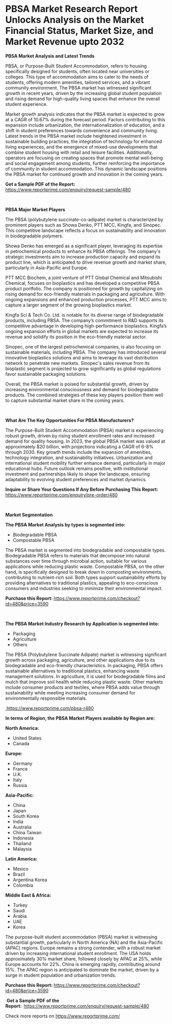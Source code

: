 <p><h1>PBSA Market Research Report Unlocks Analysis on the Market Financial Status, Market Size, and Market Revenue upto 2032</h1></p><p><strong>PBSA Market Analysis and Latest Trends</strong></p>
<p><p>PBSA, or Purpose-Built Student Accommodation, refers to housing specifically designed for students, often located near universities or colleges. This type of accommodation aims to cater to the needs of students, offering modern amenities, tailored services, and a vibrant community environment. The PBSA market has witnessed significant growth in recent years, driven by the increasing global student population and rising demand for high-quality living spaces that enhance the overall student experience.</p><p>Market growth analysis indicates that the PBSA market is expected to grow at a CAGR of 10.67% during the forecast period. Factors contributing to this expansion include urbanization, the internationalization of education, and a shift in student preferences towards convenience and community living. Latest trends in the PBSA market include heightened investment in sustainable building practices, the integration of technology for enhanced living experiences, and the emergence of mixed-use developments that combine student housing with retail and leisure facilities. Additionally, operators are focusing on creating spaces that promote mental well-being and social engagement among students, further reinforcing the importance of community in student accommodation. This dynamic landscape positions the PBSA market for continued growth and innovation in the coming years.</p></p>
<p><strong>Get a Sample PDF of the Report:&nbsp;</strong> <a href="https://www.reportprime.com/enquiry/request-sample/480?utm_campaign=3311&utm_medium=2&utm_source=Github&utm_content=ia&utm_term=18032025&utm_id=pbsa">https://www.reportprime.com/enquiry/request-sample/480</a></p>
<p>&nbsp;</p>
<p><strong>PBSA Major Market Players</strong></p>
<p><p>The PBSA (polybutylene succinate-co-adipate) market is characterized by prominent players such as Showa Denko, PTT MCC, Kingfa, and Sinopec. This competitive landscape reflects a focus on sustainability and innovation in biodegradable polymers.</p><p>Showa Denko has emerged as a significant player, leveraging its expertise in petrochemical products to enhance its PBSA offerings. The company's strategic investments aim to increase production capacity and expand its product line, which is anticipated to drive revenue growth and market share, particularly in Asia-Pacific and Europe.</p><p>PTT MCC Biochem, a joint venture of PTT Global Chemical and Mitsubishi Chemical, focuses on bioplastics and has developed a competitive PBSA product portfolio. The company is positioned for growth by capitalizing on rising demand for eco-friendly materials in packaging and agriculture. With ongoing expansions and enhanced production processes, PTT MCC aims to capture a larger segment of the growing bioplastics market.</p><p>Kingfa Sci & Tech Co. Ltd. is notable for its diverse range of biodegradable products, including PBSA. The company’s commitment to R&D supports its competitive advantage in developing high-performance bioplastics. Kingfa’s ongoing expansion efforts in global markets are expected to increase its revenue and solidify its position in the eco-friendly material sector.</p><p>Sinopec, one of the largest petrochemical companies, is also focusing on sustainable materials, including PBSA. The company has introduced several innovative bioplastics solutions and aims to leverage its vast distribution network to penetrate new markets. Sinopec's sales revenue from its bioplastic segment is projected to grow significantly as global regulations favor sustainable packaging solutions.</p><p>Overall, the PBSA market is poised for substantial growth, driven by increasing environmental consciousness and demand for biodegradable products. The combined strategies of these key players position them well to capture substantial market share in the coming years.</p></p>
<p>&nbsp;</p>
<p><strong>What Are The Key Opportunities For PBSA Manufacturers?</strong></p>
<p><p>The Purpose-Built Student Accommodation (PBSA) market is experiencing robust growth, driven by rising student enrollment rates and increased demand for quality housing. In 2023, the global PBSA market was valued at approximately $20 billion, with projections indicating a CAGR of 6-8% through 2030. Key growth trends include the expansion of amenities, technology integration, and sustainability initiatives. Urbanization and international student mobility further enhance demand, particularly in major educational hubs. Future outlook remains positive, with institutional investment and partnerships likely to shape the landscape, ensuring adaptability to evolving student preferences and market dynamics.</p></p>
<p><strong>Inquire or Share Your Questions If Any Before Purchasing This Report:</strong> <a href="https://www.reportprime.com/enquiry/pre-order/480?utm_campaign=3311&utm_medium=2&utm_source=Github&utm_content=ia&utm_term=18032025&utm_id=pbsa">https://www.reportprime.com/enquiry/pre-order/480</a></p>
<p>&nbsp;</p>
<p><strong>Market Segmentation</strong></p>
<p><strong>The PBSA Market Analysis by types is segmented into:</strong></p>
<p><ul><li>Biodegradable PBSA</li><li>Compostable PBSA</li></ul></p>
<p><p>The PBSA market is segmented into biodegradable and compostable types. Biodegradable PBSA refers to materials that decompose into natural substances over time through microbial action, suitable for various applications while reducing plastic waste. Compostable PBSA, on the other hand, is specifically designed to break down in composting environments, contributing to nutrient-rich soil. Both types support sustainability efforts by providing alternatives to traditional plastics, appealing to eco-conscious consumers and industries seeking to minimize their environmental impact.</p></p>
<p><strong>Purchase this Report:&nbsp;</strong><a href="https://www.reportprime.com/checkout?id=480&price=3590&utm_campaign=3311&utm_medium=2&utm_source=Github&utm_content=ia&utm_term=18032025&utm_id=pbsa">https://www.reportprime.com/checkout?id=480&price=3590</a></p>
<p>&nbsp;</p>
<p><strong>The PBSA Market Industry Research by Application is segmented into:</strong></p>
<p><ul><li>Packaging</li><li>Agriculture</li><li>Others</li></ul></p>
<p><p>The PBSA (Polybutylene Succinate Adipate) market is witnessing significant growth across packaging, agriculture, and other applications due to its biodegradable and eco-friendly characteristics. In packaging, PBSA offers sustainable alternatives to traditional plastics, enhancing waste management solutions. In agriculture, it is used for biodegradable films and mulch that improve soil health while reducing plastic waste. Other markets include consumer products and textiles, where PBSA adds value through sustainability while meeting increasing consumer demand for environmentally responsible materials.</p></p>
<p><a href="https://www.reportprime.com/pbsa-r480?utm_campaign=3311&utm_medium=2&utm_source=Github&utm_content=ia&utm_term=18032025&utm_id=pbsa">&nbsp;https://www.reportprime.com/pbsa-r480</a></p>
<p><strong>In terms of Region, the PBSA Market Players available by Region are:</strong></p>
<p>
    <p> <strong> North America: </strong>
        <ul>
            <li>United States</li>
            <li>Canada</li>
        </ul>
        </p> 
    <p> <strong> Europe: </strong>
        <ul>
            <li>Germany</li>
            <li>France</li>
            <li>U.K.</li>
            <li>Italy</li>
            <li>Russia</li>
        </ul>
        </p> 
    <p> <strong> Asia-Pacific: </strong>
        <ul>
            <li>China</li>
            <li>Japan</li>
            <li>South Korea</li>
            <li>India</li>
            <li>Australia</li>
            <li>China Taiwan</li>
            <li>Indonesia</li>
            <li>Thailand</li>
            <li>Malaysia</li>
        </ul>
        </p> 
    <p> <strong> Latin America: </strong>
        <ul>
            <li>Mexico</li>
            <li>Brazil</li>
            <li>Argentina Korea</li>
            <li>Colombia</li>
        </ul>
        </p> 
    <p> <strong> Middle East & Africa: </strong>
        <ul>
            <li>Turkey</li>
            <li>Saudi</li>
            <li>Arabia</li>
            <li>UAE</li>
            <li>Korea</li>
        </ul>
    </p>
    </p>
<p><p>The purpose-built student accommodation (PBSA) market is witnessing substantial growth, particularly in North America (NA) and the Asia-Pacific (APAC) regions. Europe remains a strong contender, with a robust market driven by increasing international student enrollment. The USA holds approximately 30% market share, followed closely by APAC at 25%, while Europe accounts for 22%. China is emerging rapidly, contributing around 15%. The APAC region is anticipated to dominate the market, driven by a surge in student population and urbanization trends.</p></p>
<p><strong>Purchase this Report: </strong><a href="https://www.reportprime.com/checkout?id=480&price=3590&utm_campaign=3311&utm_medium=2&utm_source=Github&utm_content=ia&utm_term=18032025&utm_id=pbsa">https://www.reportprime.com/checkout?id=480&price=3590</a></p>
<p>&nbsp;<strong>Get a Sample PDF of the Report:&nbsp;&nbsp;</strong><a href="https://www.reportprime.com/enquiry/request-sample/480?utm_campaign=3311&utm_medium=2&utm_source=Github&utm_content=ia&utm_term=18032025&utm_id=pbsa">https://www.reportprime.com/enquiry/request-sample/480</a></p>
<p><strong></strong></p>
<p>Check more reports on <a href="https://www.reportprime.com/?utm_campaign=3311&utm_medium=2&utm_source=Github&utm_content=ia&utm_term=18032025&utm_id=pbsa">https://www.reportprime.com/</a></p>